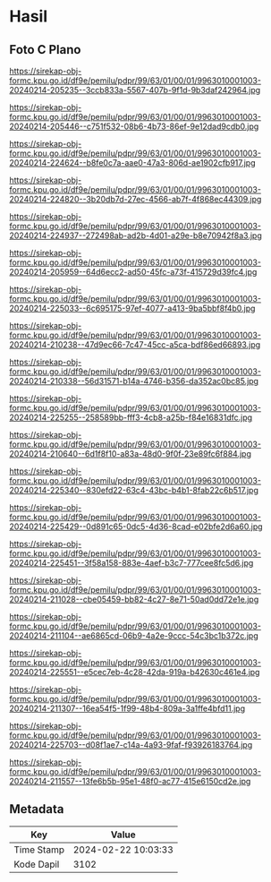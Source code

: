 # Hasil

## Foto C Plano

https://sirekap-obj-formc.kpu.go.id/df9e/pemilu/pdpr/99/63/01/00/01/9963010001003-20240214-205235--3ccb833a-5567-407b-9f1d-9b3daf242964.jpg

https://sirekap-obj-formc.kpu.go.id/df9e/pemilu/pdpr/99/63/01/00/01/9963010001003-20240214-205446--c751f532-08b6-4b73-86ef-9e12dad9cdb0.jpg

https://sirekap-obj-formc.kpu.go.id/df9e/pemilu/pdpr/99/63/01/00/01/9963010001003-20240214-224624--b8fe0c7a-aae0-47a3-806d-ae1902cfb917.jpg

https://sirekap-obj-formc.kpu.go.id/df9e/pemilu/pdpr/99/63/01/00/01/9963010001003-20240214-224820--3b20db7d-27ec-4566-ab7f-4f868ec44309.jpg

https://sirekap-obj-formc.kpu.go.id/df9e/pemilu/pdpr/99/63/01/00/01/9963010001003-20240214-224937--272498ab-ad2b-4d01-a29e-b8e70942f8a3.jpg

https://sirekap-obj-formc.kpu.go.id/df9e/pemilu/pdpr/99/63/01/00/01/9963010001003-20240214-205959--64d6ecc2-ad50-45fc-a73f-415729d39fc4.jpg

https://sirekap-obj-formc.kpu.go.id/df9e/pemilu/pdpr/99/63/01/00/01/9963010001003-20240214-225033--6c695175-97ef-4077-a413-9ba5bbf8f4b0.jpg

https://sirekap-obj-formc.kpu.go.id/df9e/pemilu/pdpr/99/63/01/00/01/9963010001003-20240214-210238--47d9ec66-7c47-45cc-a5ca-bdf86ed66893.jpg

https://sirekap-obj-formc.kpu.go.id/df9e/pemilu/pdpr/99/63/01/00/01/9963010001003-20240214-210338--56d31571-b14a-4746-b356-da352ac0bc85.jpg

https://sirekap-obj-formc.kpu.go.id/df9e/pemilu/pdpr/99/63/01/00/01/9963010001003-20240214-225255--258589bb-fff3-4cb8-a25b-f84e16831dfc.jpg

https://sirekap-obj-formc.kpu.go.id/df9e/pemilu/pdpr/99/63/01/00/01/9963010001003-20240214-210640--6d1f8f10-a83a-48d0-9f0f-23e89fc6f884.jpg

https://sirekap-obj-formc.kpu.go.id/df9e/pemilu/pdpr/99/63/01/00/01/9963010001003-20240214-225340--830efd22-63c4-43bc-b4b1-8fab22c6b517.jpg

https://sirekap-obj-formc.kpu.go.id/df9e/pemilu/pdpr/99/63/01/00/01/9963010001003-20240214-225429--0d891c65-0dc5-4d36-8cad-e02bfe2d6a60.jpg

https://sirekap-obj-formc.kpu.go.id/df9e/pemilu/pdpr/99/63/01/00/01/9963010001003-20240214-225451--3f58a158-883e-4aef-b3c7-777cee8fc5d6.jpg

https://sirekap-obj-formc.kpu.go.id/df9e/pemilu/pdpr/99/63/01/00/01/9963010001003-20240214-211028--cbe05459-bb82-4c27-8e71-50ad0dd72e1e.jpg

https://sirekap-obj-formc.kpu.go.id/df9e/pemilu/pdpr/99/63/01/00/01/9963010001003-20240214-211104--ae6865cd-06b9-4a2e-9ccc-54c3bc1b372c.jpg

https://sirekap-obj-formc.kpu.go.id/df9e/pemilu/pdpr/99/63/01/00/01/9963010001003-20240214-225551--e5cec7eb-4c28-42da-919a-b42630c461e4.jpg

https://sirekap-obj-formc.kpu.go.id/df9e/pemilu/pdpr/99/63/01/00/01/9963010001003-20240214-211307--16ea54f5-1f99-48b4-809a-3a1ffe4bfd11.jpg

https://sirekap-obj-formc.kpu.go.id/df9e/pemilu/pdpr/99/63/01/00/01/9963010001003-20240214-225703--d08f1ae7-c14a-4a93-9faf-f93926183764.jpg

https://sirekap-obj-formc.kpu.go.id/df9e/pemilu/pdpr/99/63/01/00/01/9963010001003-20240214-211557--13fe6b5b-95e1-48f0-ac77-415e6150cd2e.jpg


## Metadata

| Key        | Value               |
| ---------- | ------------------- |
| Time Stamp | 2024-02-22 10:03:33 |
| Kode Dapil | 3102                |



